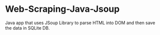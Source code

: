 # Web-Scraping-Java-Jsoup

Java app that uses JSoup Library to parse HTML into DOM and then save the data in SQLite DB.
